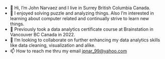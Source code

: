 - 👋 Hi, I’m John Narvaez and I live in Surrey British Columbia Canada.
- 👀 I enjoyed solving puzzle and analyzing things. Also I’m interested in learning about computer related and continually strive to learn new things.
- 🌱 Previously took a data analytics certificate course at Brainstation in Vancouver BC Canada in 2022.
- 💞️ I’m looking to collaborate on further enhancing my data analytics skills like data cleaning, visualization and alike.
- 📫 How to reach me thru my email jpnar_99@yahoo.com

<!---
Jp1Github/Jp1Github is a ✨ special ✨ repository because its `README.md` (this file) appears on your GitHub profile.
You can click the Preview link to take a look at your changes.
--->
